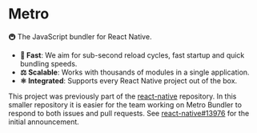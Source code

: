# Metro

🚇 The JavaScript bundler for React Native.

- **🚅 Fast**: We aim for sub-second reload cycles, fast startup and quick bundling speeds.
- **⚖️ Scalable**: Works with thousands of modules in a single application.
- **⚛️ Integrated**: Supports every React Native project out of the box.

This project was previously part of the [react-native](https://github.com/facebook/react-native) repository. In this smaller repository it is easier for the team working on Metro Bundler to respond to both issues and pull requests. See [react-native#13976](https://github.com/facebook/react-native/issues/13976) for the initial announcement.
